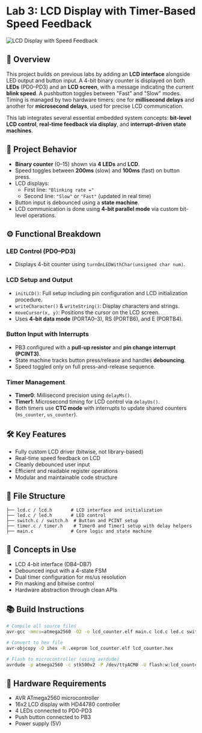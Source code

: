 # Lab 3: LCD Display with Timer-Based Speed Feedback

![LCD Display with Speed Feedback](https://github.com/user-attachments/assets/5db5a04e-61e0-4f03-866b-60dd7a80ef85)

## 🔧 Overview

This project builds on previous labs by adding an **LCD interface** alongside LED output and button input. A 4-bit binary counter is displayed on both **LEDs** (PD0–PD3) and an **LCD screen**, with a message indicating the current **blink speed**. A pushbutton toggles between "Fast" and "Slow" modes. Timing is managed by two hardware timers: one for **millisecond delays** and another for **microsecond delays**, used for precise LCD communication.

This lab integrates several essential embedded system concepts: **bit-level LCD control**, **real-time feedback via display**, and **interrupt-driven state machines**.

## 🎯 Project Behavior

* **Binary counter** (0–15) shown via **4 LEDs** and **LCD**.
* Speed toggles between **200ms** (slow) and **100ms** (fast) on button press.
* LCD displays:
   * First line: `"Blinking rate ="`
   * Second line: `"Slow"` or `"Fast"` (updated in real time)
* Button input is debounced using a **state machine**.
* LCD communication is done using **4-bit parallel mode** via custom bit-level operations.

## ⚙️ Functional Breakdown

### LED Control (PD0–PD3)
* Displays 4-bit counter using `turnOnLEDWithChar(unsigned char num)`.

### LCD Setup and Output
* `initLCD()`: Full setup including pin configuration and LCD initialization procedure.
* `writeCharacter()` & `writeString()`: Display characters and strings.
* `moveCursor(x, y)`: Positions the cursor on the LCD screen.
* Uses **4-bit data mode** (PORTA0–3), RS (PORTB6), and E (PORTB4).

### Button Input with Interrupts
* PB3 configured with a **pull-up resistor** and **pin change interrupt (PCINT3)**.
* State machine tracks button press/release and handles **debouncing**.
* Speed toggled only on full press-and-release sequence.

### Timer Management
* **Timer0**: Millisecond precision using `delayMs()`.
* **Timer1**: Microsecond timing for LCD control via `delayUs()`.
* Both timers use **CTC mode** with interrupts to update shared counters (`ms_counter`, `us_counter`).

## 🛠️ Key Features

* Fully custom LCD driver (bitwise, not library-based)
* Real-time speed feedback on LCD
* Cleanly debounced user input
* Efficient and readable register operations
* Modular and maintainable code structure

## 📁 File Structure

```
├── lcd.c / lcd.h       # LCD interface and initialization
├── led.c / led.h       # LED control
├── switch.c / switch.h  # Button and PCINT setup
├── timer.c / timer.h    # Timer0 and Timer1 setup with delay helpers
├── main.c              # Core logic and state machine
```

## 🧠 Concepts in Use

* LCD 4-bit interface (DB4–DB7)
* Debounced input with a 4-state FSM
* Dual timer configuration for ms/us resolution
* Pin masking and bitwise control
* Hardware abstraction through clean APIs

## 📚 Build Instructions

```bash
# Compile all source files
avr-gcc -mmcu=atmega2560 -O2 -o lcd_counter.elf main.c lcd.c led.c switch.c timer.c

# Convert to hex file
avr-objcopy -O ihex -R .eeprom lcd_counter.elf lcd_counter.hex

# Flash to microcontroller (using avrdude)
avrdude -p atmega2560 -c stk500v2 -P /dev/ttyACM0 -U flash:w:lcd_counter.hex
```

## 🔌 Hardware Requirements

* AVR ATmega2560 microcontroller
* 16x2 LCD display with HD44780 controller
* 4 LEDs connected to PD0-PD3
* Push button connected to PB3
* Power supply (5V)
